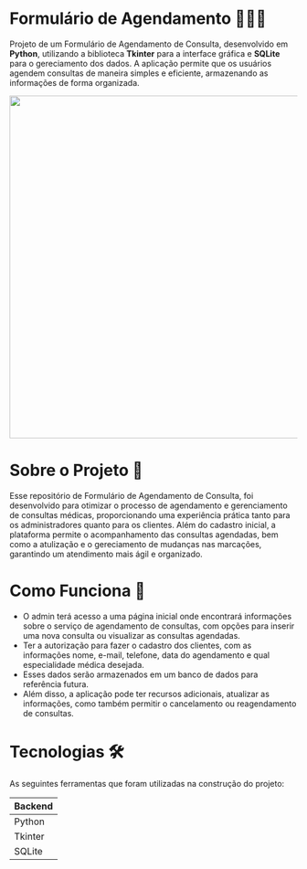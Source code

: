 # Formulário de Agendamento 👩🏻‍💻
Projeto de um Formulário de Agendamento de Consulta, desenvolvido em **Python**, utilizando a biblioteca **Tkinter** para a interface gráfica e **SQLite** para o gereciamento dos dados. A aplicação permite que os usuários agendem consultas de maneira simples e eficiente, armazenando as informações de forma organizada.

<div>
<img src="https://github.com/user-attachments/assets/d0d948f8-54c1-4a2d-9850-64a25b3ecf28" width="600px" />

# Sobre o Projeto 📑
Esse repositório de Formulário de Agendamento de Consulta, foi desenvolvido para otimizar o processo de agendamento e gerenciamento de consultas médicas, proporcionando uma experiência prática tanto para os administradores quanto para os clientes. Além do cadastro inicial, a plataforma permite o acompanhamento das consultas agendadas, bem como a atulização e o gereciamento de mudanças nas marcações, garantindo um atendimento mais ágil e organizado.

# Como Funciona 🎯
<div>
  <ul>
    <li>O admin terá acesso a uma página inicial onde encontrará informações sobre o serviço de agendamento de consultas, com opções para inserir uma nova consulta ou visualizar as consultas agendadas.
    <li>Ter a autorização para fazer o cadastro dos clientes, com as informações nome, e-mail, telefone, data do agendamento e qual especialidade médica desejada.
    <li>Esses dados serão armazenados em um banco de dados para referência futura. 
    <li>Além disso, a aplicação pode ter recursos adicionais, atualizar as informações, como também permitir o cancelamento ou reagendamento de consultas.      
    </li>  
  </ul>
</div>

# Tecnologias 🛠️
As seguintes ferramentas que foram utilizadas na construção do projeto:
<table>
  <thead>
    <th>Backend</th>
  </thead>
  <tbody>
    <tr>
      <td>Python</td>
    </tr>
    <tr>
      <td>Tkinter</td>
    </tr>
    <tr>
      <td>SQLite</td>
    </tr>
  </tbody>
</table>

